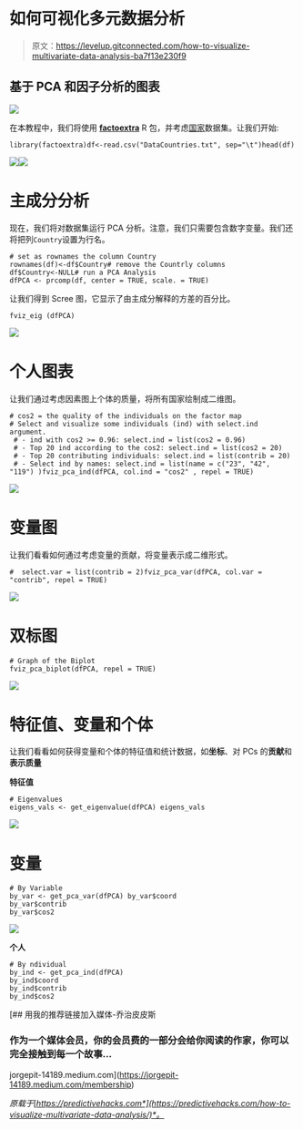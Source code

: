 # 如何可视化多元数据分析

> 原文：<https://levelup.gitconnected.com/how-to-visualize-multivariate-data-analysis-ba7f13e230f9>

## 基于 PCA 和因子分析的图表

![](img/31c28ce7851932972c8e7037ea31265d.png)

在本教程中，我们将使用 [**factoextra**](https://cran.r-project.org/web/packages/factoextra/index.html) R 包，并考虑[国家](https://drive.google.com/file/d/1H0Bc1dmA6RQ7iWF0w76jCjvmK-fxeR7i/view?usp=sharing)数据集。让我们开始:

```
library(factoextra)df<-read.csv("DataCountries.txt", sep="\t")head(df)
```

![](img/7704da5073e315e6fce5fe03f2d90640.png)![](img/374328d3af894d6e7288d1f2f8f8bf2d.png)

# 主成分分析

现在，我们将对数据集运行 PCA 分析。注意，我们只需要包含数字变量。我们还将把列`Country`设置为行名。

```
# set as rownames the column Country
rownames(df)<-df$Country# remove the Countrly columns
df$Country<-NULL# run a PCA Analysis
dfPCA <- prcomp(df, center = TRUE, scale. = TRUE)
```

让我们得到 Scree 图，它显示了由主成分解释的方差的百分比。

```
fviz_eig (dfPCA)
```

![](img/b2e43560d9a1d62f10def9331787a1e9.png)

# 个人图表

让我们通过考虑因素图上个体的质量，将所有国家绘制成二维图。

```
# cos2 = the quality of the individuals on the factor map
# Select and visualize some individuals (ind) with select.ind argument.
 # - ind with cos2 >= 0.96: select.ind = list(cos2 = 0.96)
 # - Top 20 ind according to the cos2: select.ind = list(cos2 = 20)
 # - Top 20 contributing individuals: select.ind = list(contrib = 20)
 # - Select ind by names: select.ind = list(name = c("23", "42", "119") )fviz_pca_ind(dfPCA, col.ind = "cos2" , repel = TRUE)
```

![](img/80d9992e67c9d29f7043d5da0f5c886b.png)

# 变量图

让我们看看如何通过考虑变量的贡献，将变量表示成二维形式。

```
#  select.var = list(contrib = 2)fviz_pca_var(dfPCA, col.var = "contrib", repel = TRUE)
```

![](img/90021e9e0141ccc0b37cc0ec2e4d9dba.png)

# 双标图

```
# Graph of the Biplot 
fviz_pca_biplot(dfPCA, repel = TRUE)
```

![](img/989506c9fab0a652455ba957c19bfa39.png)

# 特征值、变量和个体

让我们看看如何获得变量和个体的特征值和统计数据，如**坐标**、对 PCs 的**贡献**和**表示质量**

**特征值**

```
# Eigenvalues
eigens_vals <- get_eigenvalue(dfPCA) eigens_vals
```

![](img/9376e36341e0d4c530f3dba5ff1a865b.png)

# 变量

```
# By Variable 
by_var <- get_pca_var(dfPCA) by_var$coord 
by_var$contrib 
by_var$cos2
```

![](img/ad76a9f81251710f8b3614299ec4a35e.png)

**个人**

```
# By ndividual 
by_ind <- get_pca_ind(dfPCA) 
by_ind$coord 
by_ind$contrib 
by_ind$cos2
```

[](https://jorgepit-14189.medium.com/membership) [## 用我的推荐链接加入媒体-乔治皮皮斯

### 作为一个媒体会员，你的会员费的一部分会给你阅读的作家，你可以完全接触到每一个故事…

jorgepit-14189.medium.com](https://jorgepit-14189.medium.com/membership) 

*原载于*[*https://predictivehacks.com*](https://predictivehacks.com/how-to-visualize-multivariate-data-analysis/)*。*